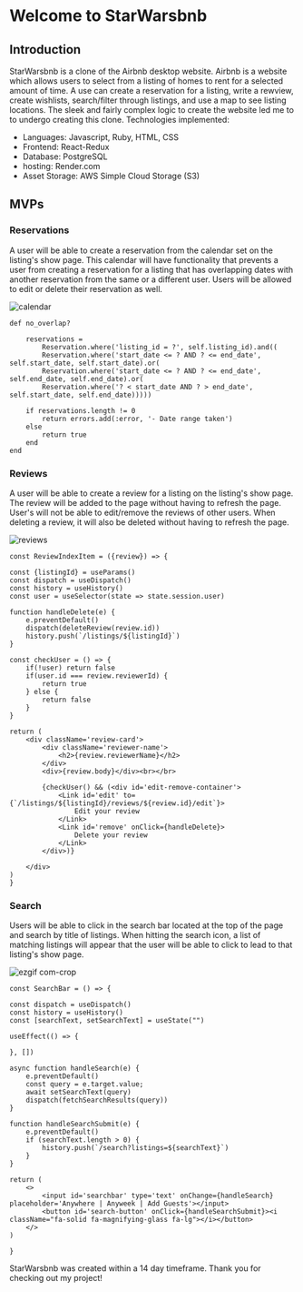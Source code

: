 # Welcome to StarWarsbnb

## Introduction

StarWarsbnb is a clone of the Airbnb desktop website. Airbnb is a website which allows users to select from a listing of homes to rent for a selected amount of time. A use can create a reservation for a listing, write a rewview, create wishlists, search/filter through listings, and use a map to see listing locations. The sleek and fairly complex logic to create the website led me to to undergo creating this clone. Technologies implemented:
* Languages: Javascript, Ruby, HTML, CSS
* Frontend: React-Redux
* Database: PostgreSQL
* hosting: Render.com
* Asset Storage: AWS Simple Cloud Storage (S3)

## MVPs

### Reservations

A user will be able to create a reservation from the calendar set on the listing's show page. This calendar will have functionality that prevents a user from creating a reservation for a listing that has overlapping dates with another reservation from the same or a different user. Users will be allowed to edit or delete their reservation as well.

![calendar](https://user-images.githubusercontent.com/121701827/232132868-d3fad782-76a2-4d2d-91de-22f9b0465c27.PNG)

    def no_overlap?

        reservations = 
            Reservation.where('listing_id = ?', self.listing_id).and((
            Reservation.where('start_date <= ? AND ? <= end_date', self.start_date, self.start_date).or(
            Reservation.where('start_date <= ? AND ? <= end_date', self.end_date, self.end_date).or(
            Reservation.where('? < start_date AND ? > end_date', self.start_date, self.end_date)))))
        
        if reservations.length != 0
            return errors.add(:error, '- Date range taken')
        else
            return true
        end
    end



### Reviews

A user will be able to create a review for a listing on the listing's show page. The review will be added to the page without having to refresh the page. User's will not be able to edit/remove the reviews of other users. When deleting a review, it will also be deleted without having to refresh the page.

![reviews](https://user-images.githubusercontent.com/121701827/232134038-52dbe3de-cefa-4c65-b6a3-274cd9bb8030.PNG)

    const ReviewIndexItem = ({review}) => {
    
    const {listingId} = useParams()
    const dispatch = useDispatch()
    const history = useHistory()
    const user = useSelector(state => state.session.user)
    
    function handleDelete(e) {
        e.preventDefault()
        dispatch(deleteReview(review.id))
        history.push(`/listings/${listingId}`)
    }

    const checkUser = () => {
        if(!user) return false
        if(user.id === review.reviewerId) {
            return true
        } else {
            return false
        }
    }

    return (
        <div className='review-card'>
            <div className='reviewer-name'>
                <h2>{review.reviewerName}</h2>
            </div>
            <div>{review.body}</div><br></br>
            
            {checkUser() && (<div id='edit-remove-container'>
                <Link id='edit' to={`/listings/${listingId}/reviews/${review.id}/edit`}>
                    Edit your review
                </Link>
                <Link id='remove' onClick={handleDelete}>
                    Delete your review
                </Link>
            </div>)}
            
        </div>
    )
    }



### Search

Users will be able to click in the search bar located at the top of the page and search by title of listings. When hitting the search icon, a list of matching listings will appear that the user will be able to click to lead to that listing's show page.

![ezgif com-crop](https://user-images.githubusercontent.com/121701827/232138217-0e95634d-1c61-439f-86bc-4a0e4ff18737.gif)


    const SearchBar = () => {

    const dispatch = useDispatch()
    const history = useHistory()
    const [searchText, setSearchText] = useState("")

    useEffect(() => {

    }, [])

    async function handleSearch(e) {
        e.preventDefault()
        const query = e.target.value;
        await setSearchText(query)
        dispatch(fetchSearchResults(query))
    }

    function handleSearchSubmit(e) {
        e.preventDefault()
        if (searchText.length > 0) {
            history.push(`/search?listings=${searchText}`)
        }
    }

    return (
        <>
            <input id='searchbar' type='text' onChange={handleSearch} placeholder='Anywhere | Anyweek | Add Guests'></input>
            <button id='search-button' onClick={handleSearchSubmit}><i className="fa-solid fa-magnifying-glass fa-lg"></i></button>
        </>
    )

    }



StarWarsbnb was created within a 14 day timeframe. Thank you for checking out my project!
